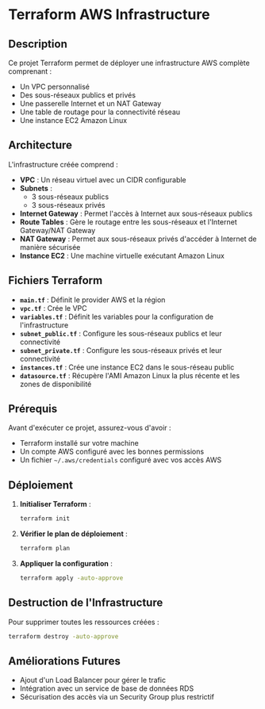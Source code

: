 # Terraform AWS Infrastructure

## Description
Ce projet Terraform permet de déployer une infrastructure AWS complète comprenant :
- Un VPC personnalisé
- Des sous-réseaux publics et privés
- Une passerelle Internet et un NAT Gateway
- Une table de routage pour la connectivité réseau
- Une instance EC2 Amazon Linux

## Architecture
L'infrastructure créée comprend :
- **VPC** : Un réseau virtuel avec un CIDR configurable
- **Subnets** :
  - 3 sous-réseaux publics
  - 3 sous-réseaux privés
- **Internet Gateway** : Permet l'accès à Internet aux sous-réseaux publics
- **Route Tables** : Gère le routage entre les sous-réseaux et l'Internet Gateway/NAT Gateway
- **NAT Gateway** : Permet aux sous-réseaux privés d'accéder à Internet de manière sécurisée
- **Instance EC2** : Une machine virtuelle exécutant Amazon Linux

## Fichiers Terraform
- **`main.tf`** : Définit le provider AWS et la région
- **`vpc.tf`** : Crée le VPC
- **`variables.tf`** : Définit les variables pour la configuration de l'infrastructure
- **`subnet_public.tf`** : Configure les sous-réseaux publics et leur connectivité
- **`subnet_private.tf`** : Configure les sous-réseaux privés et leur connectivité
- **`instances.tf`** : Crée une instance EC2 dans le sous-réseau public
- **`datasource.tf`** : Récupère l'AMI Amazon Linux la plus récente et les zones de disponibilité

## Prérequis
Avant d'exécuter ce projet, assurez-vous d'avoir :
- Terraform installé sur votre machine
- Un compte AWS configuré avec les bonnes permissions
- Un fichier `~/.aws/credentials` configuré avec vos accès AWS

## Déploiement
1. **Initialiser Terraform** :
   ```sh
   terraform init
   ```
2. **Vérifier le plan de déploiement** :
   ```sh
   terraform plan
   ```
3. **Appliquer la configuration** :
   ```sh
   terraform apply -auto-approve
   ```

## Destruction de l'Infrastructure
Pour supprimer toutes les ressources créées :
```sh
terraform destroy -auto-approve
```

## Améliorations Futures
- Ajout d'un Load Balancer pour gérer le trafic
- Intégration avec un service de base de données RDS
- Sécurisation des accès via un Security Group plus restrictif

